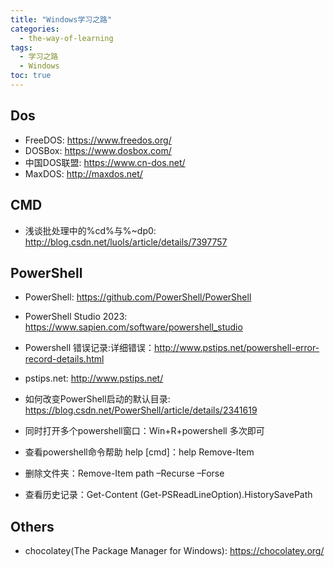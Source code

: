 ```yaml
---
title: "Windows学习之路"
categories:
  - the-way-of-learning
tags:
  - 学习之路
  - Windows
toc: true
---
```


## Dos

* FreeDOS: <https://www.freedos.org/>
* DOSBox: <https://www.dosbox.com/>
* 中国DOS联盟: <https://www.cn-dos.net/>
* MaxDOS: <http://maxdos.net/>

## CMD

* 浅谈批处理中的%cd%与%~dp0: <http://blog.csdn.net/luols/article/details/7397757>

## PowerShell

* PowerShell: <https://github.com/PowerShell/PowerShell>
* PowerShell Studio 2023: <https://www.sapien.com/software/powershell_studio>
* Powershell 错误记录:详细错误：<http://www.pstips.net/powershell-error-record-details.html>
* pstips.net: <http://www.pstips.net/>
* 如何改变PowerShell启动的默认目录: <https://blog.csdn.net/PowerShell/article/details/2341619>

* 同时打开多个powershell窗口：Win+R+powershell 多次即可
* 查看powershell命令帮助 help [cmd]：help Remove-Item
* 删除文件夹：Remove-Item path –Recurse –Forse
* 查看历史记录：Get-Content (Get-PSReadLineOption).HistorySavePath

## Others

* chocolatey(The Package Manager for Windows): <https://chocolatey.org/>
